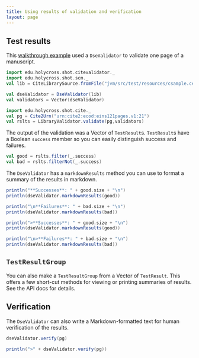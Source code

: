 ```yaml
---
title: Using results of validation and verification
layout: page
---
```



## Test results

This [walkthrough example](../dse/) used a `DseValidator` to validate one page of a manuscript.


```scala mdoc:silent
import edu.holycross.shot.citevalidator._
import edu.holycross.shot.scm._
val lib = CiteLibrarySource.fromFile("jvm/src/test/resources/csample.cex")

val dseValidator = DseValidator(lib)
val validators = Vector(dseValidator)

import edu.holycross.shot.cite._
val pg = Cite2Urn("urn:cite2:ecod:eins121pages.v1:21")
val rslts = LibraryValidator.validate(pg,validators)
```

The output of the validation was a Vector of `TestResult`s.  `TestResult`s have a Boolean `success` member so you can easily distinguish success and failures.



```scala mdoc:silent
val good = rslts.filter(_.success)
val bad = rslts.filterNot(_.success)
```

The `DseValidator` has a `markdownResults` method you can use to format a summary of the results in markdown.

```scala mdoc:silent
println("**Successes**: " + good.size + "\n")
println(dseValidator.markdownResults(good))

println("\n**Failures**: " + bad.size + "\n")
println(dseValidator.markdownResults(bad))
```
```scala mdoc:passthrough
println(">**Successes**: " + good.size + "\n")
println(dseValidator.markdownResults(good))

println("\n>**Failures**: " + bad.size + "\n")
println(dseValidator.markdownResults(bad))
```

## `TestResultGroup`

You can also make a `TestResultGroup` from a Vector of `TestResult`.  This offers a few short-cut methods for viewing or printing summaries of results.  See the API docs for details.


## Verification

The `DseValidator` can also write a Markdown-formatted text for human verification of the results.

```scala mdoc:silent
dseValidator.verify(pg)
```
```scala mdoc:passthrough
println(">" + dseValidator.verify(pg))
```
